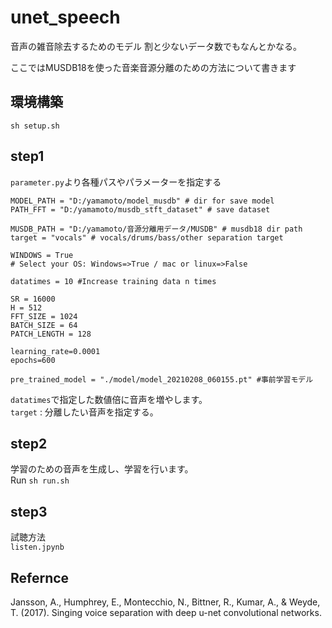 # unet_speech

音声の雑音除去するためのモデル
割と少ないデータ数でもなんとかなる。

ここではMUSDB18を使った音楽音源分離のための方法について書きます

## 環境構築
`sh setup.sh`

## step1
`parameter.py`より各種パスやパラメーターを指定する

```
MODEL_PATH = "D:/yamamoto/model_musdb" # dir for save model
PATH_FFT = "D:/yamamoto/musdb_stft_dataset" # save dataset

MUSDB_PATH = "D:/yamamoto/音源分離用データ/MUSDB" # musdb18 dir path
target = "vocals" # vocals/drums/bass/other separation target

WINDOWS = True
# Select your OS: Windows=>True / mac or linux=>False

datatimes = 10 #Increase training data n times

SR = 16000
H = 512
FFT_SIZE = 1024
BATCH_SIZE = 64
PATCH_LENGTH = 128

learning_rate=0.0001
epochs=600

pre_trained_model = "./model/model_20210208_060155.pt" #事前学習モデル
```
`datatimes`で指定した数値倍に音声を増やします。<br>
`target` : 分離したい音声を指定する。

## step2
学習のための音声を生成し、学習を行います。<br>
Run `sh run.sh`

## step3
試聴方法<br>
`listen.jpynb`

## Refernce
Jansson, A., Humphrey, E., Montecchio, N., Bittner, R., Kumar, A., & Weyde, T. (2017). Singing voice separation with deep u-net convolutional networks.

